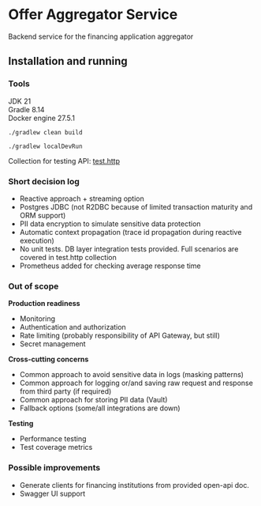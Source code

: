 <h1>Offer Aggregator Service</h1>
Backend service for the financing application aggregator


<h2>Installation and running</h2>

<h3>Tools</h3>
JDK 21<br>
Gradle 8.14<br>
Docker engine 27.5.1<br>

```
./gradlew clean build
```

```
./gradlew localDevRun
```


Collection for testing API: [test.http](src/test/resources/test.http)

<h3>Short decision log</h3>

* Reactive approach + streaming option
* Postgres JDBC (not R2DBC because of limited transaction maturity and ORM support) 
* PII data encryption to simulate sensitive data protection
* Automatic context propagation (trace id propagation during reactive execution)  
* No unit tests. DB layer integration tests provided. Full scenarios are covered in test.http collection 
* Prometheus added for checking average response time

<h3>Out of scope</h3>

<b>Production readiness</b>
* Monitoring
* Authentication and authorization
* Rate limiting (probably responsibility of API Gateway, but still)
* Secret management

<b>Cross-cutting concerns</b>
* Common approach to avoid sensitive data in logs (masking patterns)
* Common approach for logging or/and saving raw request and response from third party (if required)
* Common approach for storing PII data (Vault)
* Fallback options (some/all integrations are down)

<b>Testing</b>
* Performance testing
* Test coverage metrics

<h3>Possible improvements</h3>

* Generate clients for financing institutions from provided open-api doc.  
* Swagger UI support
